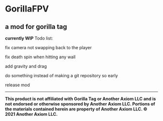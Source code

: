 # GorillaFPV
## a mod for gorilla tag

**currently WIP**
Todo list:

fix camera not swapping back to the player

fix death spin when hitting any wall

add gravity and drag

do something instead of making a git repository so early

release mod

------------------------------------------------------------------------

**This product is not affiliated with Gorilla Tag or Another Axiom LLC and is not endorsed or otherwise sponsored by Another Axiom LLC. Portions of the materials contained herein are property of Another Axiom LLC. © 2021 Another Axiom LLC.**
